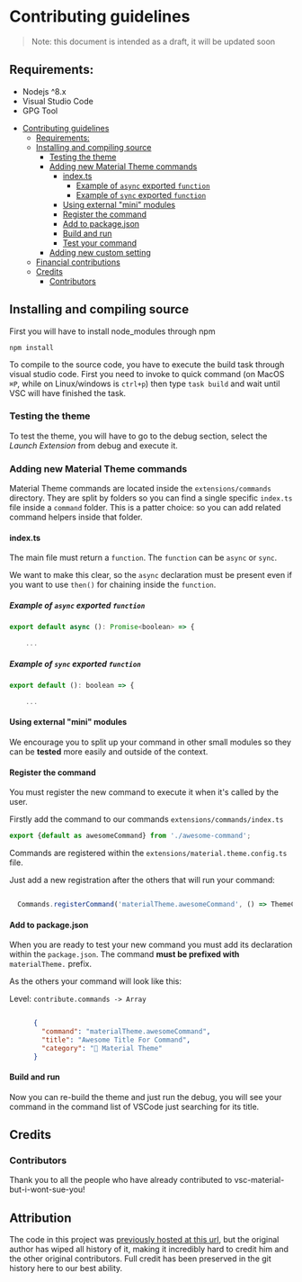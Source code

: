 # Contributing guidelines

> Note: this document is intended as a draft, it will be updated soon

## Requirements:

* Nodejs ^8.x
* Visual Studio Code
* GPG Tool

- [Contributing guidelines](#contributing-guidelines)
  - [Requirements:](#requirements)
  - [Installing and compiling source](#installing-and-compiling-source)
    - [Testing the theme](#testing-the-theme)
    - [Adding new Material Theme commands](#adding-new-material-theme-commands)
      - [index.ts](#indexts)
        - [Example of `async` exported `function`](#example-of-async-exported-function)
        - [Example of `sync` exported `function`](#example-of-sync-exported-function)
      - [Using external "mini" modules](#using-external-mini-modules)
      - [Register the command](#register-the-command)
      - [Add to package.json](#add-to-packagejson)
      - [Build and run](#build-and-run)
      - [Test your command](#test-your-command)
    - [Adding new custom setting](#adding-new-custom-setting)
  - [Financial contributions](#financial-contributions)
  - [Credits](#credits)
    - [Contributors](#contributors)

## Installing and compiling source

First you will have to install node_modules through npm

```shell
npm install
```

To compile to the source code, you have to execute the build task through visual studio code.
First you need to invoke to quick command (on MacOS `⌘P`, while on Linux/windows is `ctrl+p`)
then type `task build` and wait until VSC will have finished the task.

### Testing the theme

To test the theme, you will have to go to the debug section, select the *Launch Extension* from debug and execute it.

### Adding new Material Theme commands

Material Theme commands are located inside the `extensions/commands` directory. They are split by folders so you can find a single specific `index.ts` file inside a `command` folder. This is a patter choice: so you can add related command helpers inside that folder.

#### index.ts

The main file must return a `function`. The `function` can be `async` or `sync`.

We want to make this clear, so the `async` declaration must be present even if you want to use `then()` for chaining inside the `function`.

##### Example of `async` exported `function`

```js
export default async (): Promise<boolean> => {

    ...
```

##### Example of `sync` exported `function`

```js
export default (): boolean => {

    ...
```

#### Using external "mini" modules

We encourage you to split up your command in other small modules so they can be **tested** more easily and outside of the context.

#### Register the command

You must register the new command to execute it when it's called by the user.

Firstly add the command to our commands `extensions/commands/index.ts`

```js
export {default as awesomeCommand} from './awesome-command';
```

Commands are registered within the `extensions/material.theme.config.ts` file.

Just add a new registration after the others that will run your command:

```js

  Commands.registerCommand('materialTheme.awesomeCommand', () => ThemeCommands.awesomeCommand());

```

#### Add to package.json

When you are ready to test your new command you must add its declaration within the `package.json`. The command **must be prefixed with** `materialTheme.` prefix.

As the others your command will look like this:

Level: `contribute.commands -> Array`
```json

      {
        "command": "materialTheme.awesomeCommand",
        "title": "Awesome Title For Command",
        "category": "🎨 Material Theme"
      }

```

#### Build and run

Now you can re-build the theme and just run the debug, you will see your command in the command list of VSCode just searching for its title.

## Credits

### Contributors

Thank you to all the people who have already contributed to vsc-material-but-i-wont-sue-you!

## Attribution

The code in this project was [previously hosted at this url](https://github.com/material-theme/vsc-material-theme), but the original author has wiped all history of it, making it incredibly hard to credit him and the other original contributors. Full credit has been preserved in the git history here to our best ability.
